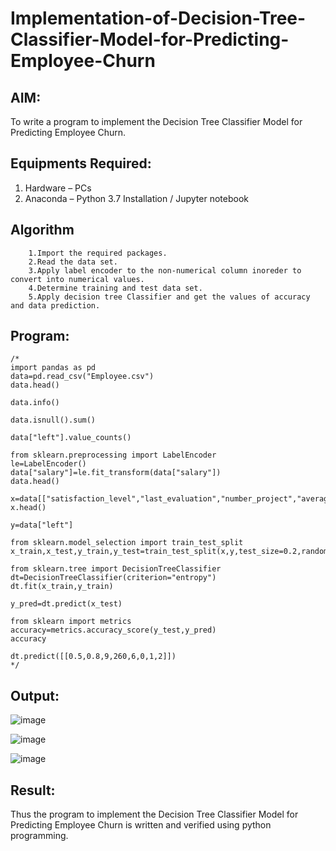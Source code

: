 # Implementation-of-Decision-Tree-Classifier-Model-for-Predicting-Employee-Churn

## AIM:
To write a program to implement the Decision Tree Classifier Model for Predicting Employee Churn.

## Equipments Required:
1. Hardware – PCs
2. Anaconda – Python 3.7 Installation / Jupyter notebook

## Algorithm
```
    1.Import the required packages.
    2.Read the data set.
    3.Apply label encoder to the non-numerical column inoreder to convert into numerical values.
    4.Determine training and test data set.
    5.Apply decision tree Classifier and get the values of accuracy and data prediction.
```

## Program:
```
/*
import pandas as pd
data=pd.read_csv("Employee.csv")
data.head()

data.info()

data.isnull().sum()

data["left"].value_counts()

from sklearn.preprocessing import LabelEncoder
le=LabelEncoder()
data["salary"]=le.fit_transform(data["salary"])
data.head()

x=data[["satisfaction_level","last_evaluation","number_project","average_montly_hours","time_spend_company","Work_accident","promotion_last_5years","salary"]]
x.head()

y=data["left"]

from sklearn.model_selection import train_test_split
x_train,x_test,y_train,y_test=train_test_split(x,y,test_size=0.2,random_state=100)

from sklearn.tree import DecisionTreeClassifier
dt=DecisionTreeClassifier(criterion="entropy")
dt.fit(x_train,y_train)

y_pred=dt.predict(x_test)

from sklearn import metrics
accuracy=metrics.accuracy_score(y_test,y_pred)
accuracy

dt.predict([[0.5,0.8,9,260,6,0,1,2]])
*/
```

## Output:
![image](https://user-images.githubusercontent.com/108709865/203898366-7eaf2ff1-e212-4b02-aeaa-33ae0b2c8dd3.png)

![image](https://user-images.githubusercontent.com/108709865/203898477-ff6ca350-1278-4cce-9e01-1e57afa8e4c7.png)

![image](https://user-images.githubusercontent.com/108709865/203898576-e7911cba-59d2-43c2-9db9-c674f822f1f7.png)


## Result:
Thus the program to implement the  Decision Tree Classifier Model for Predicting Employee Churn is written and verified using python programming.
